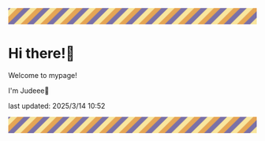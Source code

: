 <!-- Header image -->
<img src="./pokemon/pokemon_19.png" width="1000">

# Hi there!👋

Welcome to mypage!

I'm Judeee🐷

last updated: 2025/3/14 10:52

<!-- Footer image -->
<img src="./pokemon/pokemon_19.png" width="1000">
